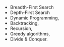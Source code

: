 - Breadth-First Search  
- Depth-First Search  
- Dynamic Programming, 
- Backtracking, 
- Recursion, 
- Greedy algorithms,
- Divide & Conquer.